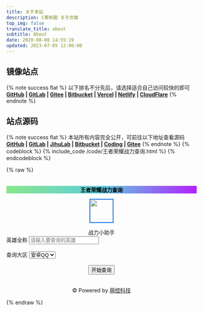 ```yaml
---
title: 关于本站
description: C果粉圈 关于页面
top_img: false
translate_title: about
subtitle: About
date: 2020-08-08 14:55:19
updated: 2023-07-05 12:00:00
---
```

## 镜像站点

{% note success flat %} 以下排名不分先后，请选择适合自己访问较快的即可</br> **[GitHub](https://github.blog.ccknbc.cc) | [GitLab](https://gitlab.blog.ccknbc.cc) | [Gitee](https://ccknbc.gitee.io) | [Bitbucket](https://ccknbc.bitbucket.io) | [Vercel](https://vercel.blog.ccknbc.cc) | [Netlify](https://netlify.blog.ccknbc.cc) | [CloudFlare](https://cloudflare.blog.ccknbc.cc)** {% endnote %}

## 站点源码

{% note success flat %} 本站所有内容完全公开，可前往以下地址查看源码</br>  **[GitHub](https://github.com/ccknbc-actions/blog-butterfly) | [GitLab](https://gitlab.com/CCKNBC/ccknbc.gitlab.io) | [JihuLab](https://jihulab.com/ccknbc-backup/blog-butterfly) | [Bitbucket](https://bitbucket.org/ccknbc/blog) | [Coding](https://ccknbc.coding.net/public/blog/blog-butterfly/git/files) | [Gitee](https://gitee.com/ccknbc/blog-butterfly)** {% endnote %}
{% codeblock %}
{% include_code /code/王者荣耀战力查询.html %}
{% endcodeblock %}

{% raw %}
<!DOCTYPE html>
<html lang="zh-cn">
	<head>
		<meta charset="utf-8" />
		<title>王者荣耀战力查询</title>
		<meta http-equiv="Content-Type" content="text/html; charset=utf-8">
		<meta name="viewport" content="width=device-width, initial-scale=0.9">
		<link rel="stylesheet" type="text/css" href="css/main.css" />
		<link href="https://cdn.bootcdn.net/ajax/libs/simple-line-icons/2.5.5/css/simple-line-icons.min.css" rel="stylesheet">
		<script src="https://cdn.bootcdn.net/ajax/libs/jquery/3.6.0/jquery.min.js" type="text/javascript"></script>
	</head>
	<body>
<div class="container" style="padding-top:20px;">
			<div class="col-xs-12 col-sm-10 col-lg-8 center-block" style="float: none;">
				<div class="panel panel-primary">
					<div class="panel-heading" style="background: linear-gradient(to right,#8ae68a,#5ccdde,#b221ff);">
						<center>
							<font color="#000000"><b>王者荣耀战力查询</b></font>
						</center>
					</div>
					<div class="panel-body">
						<center>
							<div class="alert alert-success">

<img class="img-circle"
									style="border: 2px solid #1281FF; margin-left:3px; margin-right:3px;"
									src="http://q1.qlogo.cn/g?b=qq&nk=727338622&s=100" width="60px" height="60px" id="photo">
								<br>
</div>
							<div class="alert alert-info" id="alias">战力小助手</div>
						</center>
						<div class="input-group">
							<span class="input-group-addon"><i class="icon-ghost"></i>英雄全称</span>
							<input name="yxname" class="form-control" placeholder="请输入要查询的英雄" id="yxname">
						</div>
						<br />
						<div class="input-group">
							<span class="input-group-addon"><i class="icon-cup"></i> 查询大区</span>
							<select class="form-control" id="seltname">
								<option value="qq">安卓QQ</option>
								<option value="wx">安卓VX</option>
								<option value="ios_qq">苹果QQ</option>
								<option value="ios_wx">苹果VX</option>
							</select>
						</div>
						<br />
						<center>
							<div class="btn-group btn-group-justified" role="group">
								<div class="btn-group" role="group">
									<button onclick="Startquery()" class="btn btn-danger btn-lg">开始查询</button>
								</div>
							</div>
						</center>
					</div>
				</div>
			</div>
			<div class="col-xs-12 col-sm-10 col-lg-8 center-block" style="float: none;">
				<div class="table-responsive" id="mydiv" style="text-align:center;"></div>
				<center>
					<p style="text-align:center"><br>&copy; Powered by <a href="https://www.sapi.run" target="_blank">萌控科技</a>
					</p>
				</center>
			</div>
<script src="./js/mine.js" type="text/javascript"></script>
	</body>

</html>

{% endraw %}
